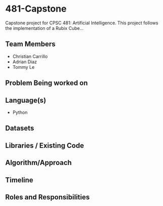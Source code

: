 # 481-Capstone
Capstone project for CPSC 481: Artificial Intelligence. This project follows the implementation of a Rubix Cube...

## Team Members 
- Christian Carrillo
- Adrian Diaz
- Tommy Le

## Problem Being worked on


## Language(s)
- Python

## Datasets

## Libraries / Existing Code

## Algorithm/Approach

## Timeline

## Roles and Responsibilities


